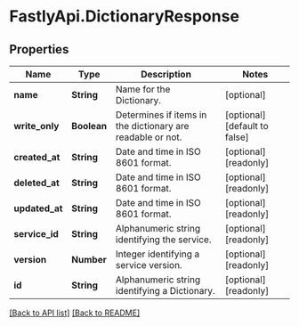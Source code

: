 # FastlyApi.DictionaryResponse

## Properties

Name | Type | Description | Notes
------------ | ------------- | ------------- | -------------
**name** | **String** | Name for the Dictionary. | [optional] 
**write_only** | **Boolean** | Determines if items in the dictionary are readable or not. | [optional] [default to false]
**created_at** | **String** | Date and time in ISO 8601 format. | [optional] [readonly] 
**deleted_at** | **String** | Date and time in ISO 8601 format. | [optional] [readonly] 
**updated_at** | **String** | Date and time in ISO 8601 format. | [optional] [readonly] 
**service_id** | **String** | Alphanumeric string identifying the service. | [optional] [readonly] 
**version** | **Number** | Integer identifying a service version. | [optional] [readonly] 
**id** | **String** | Alphanumeric string identifying a Dictionary. | [optional] [readonly] 



[[Back to API list]](../../README.md#endpoints) [[Back to README]](../../README.md)
